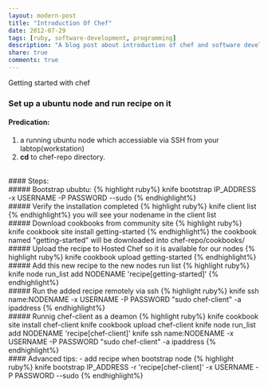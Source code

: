 ```yaml
---
layout: modern-post
title: "Introduction Of Chef"
date: 2012-07-29
tags: [ruby, software-development, programming]
description: "A blog post about introduction of chef and software development."
share: true
comments: true
---
```


Getting started with chef
### Set up a ubuntu node and run recipe on it
#### Predication: 
  1. a running ubuntu node which accessiable via SSH from your labtop(workstation)
  2. <b>cd</b> to chef-repo directory.
<br/>
#### Steps:   
<br/>
##### Bootstrap ububtu:   
{% highlight ruby%}
knife bootstrap IP_ADDRESS -x USERNAME -P PASSWORD --sudo
{% endhighlight%}    
<br/>
##### Verify the installation completed
{% highlight ruby%}
knife client list
{% endhighlight%}   
you will see your nodename in the client list   
<br/>
##### Download cookbooks from community site
{% highlight ruby%}
knife cookbook site install getting-started
{% endhighlight%}   
the cookbook named "getting-started" will be downloaded into chef-repo/cookbooks/   
<br/>
##### Upload the recipe to Hosted Chef so it is available for our nodes 
{% highlight ruby%}
knife cookbook upload getting-started 
{% endhighlight%}
<br/>
##### Add this new recipe to the new nodes run list
{% highlight ruby%}
knife node run_list add NODENAME 'recipe[getting-started]'
{% endhighlight%}
<br/>
##### Run the added recipe remotely via ssh
{% highlight ruby%}
knife ssh name:NODENAME -x USERNAME -P PASSWORD "sudo chef-client" -a ipaddress
{% endhighlight%}
<br/>
##### Runnig chef-client as a deamon
{% highlight ruby%}
knife cookbook site install chef-client
knife cookbook upload chef-client
knife node run_list add NODENAME 'recipe[chef-client]'
knife ssh name:NODENAME -x USERNAME -P PASSWORD "sudo chef-client" -a ipaddress
{% endhighlight%}
<br/>
#### Advanced tips:
- add recipe when bootstrap node
{% highlight ruby%}
knife bootstrap IP_ADDRESS -r 'recipe[chef-client]' -x USERNAME -P PASSWORD --sudo
{% endhighlight%}
